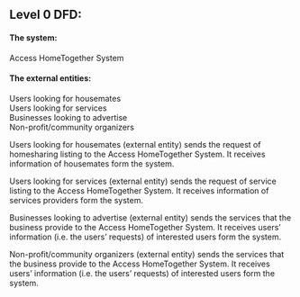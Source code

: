 ## Level 0 DFD:

#### The system:
Access HomeTogether System

#### The external entities:
Users looking for housemates\
Users looking for services\
Businesses looking to advertise\
Non-profit/community organizers


Users looking for housemates (external entity) sends the request of homesharing listing to the Access HomeTogether System. It receives information of housemates form the system.

Users looking for services (external entity) sends the request of service listing to the Access HomeTogether System. It receives information of services providers form the system.

Businesses looking to advertise (external entity) sends the services that the business provide to the Access HomeTogether System. It receives users’ information (i.e. the users’ requests) of interested users form the system.

Non-profit/community organizers (external entity) sends the services that the business provide to the Access HomeTogether System. It receives users’ information (i.e. the users’ requests) of interested users form the system.
